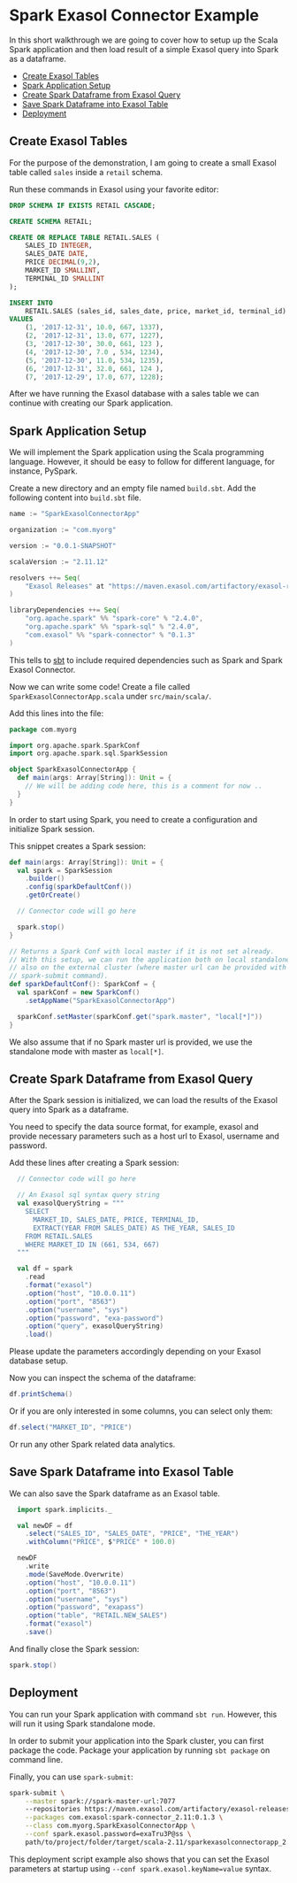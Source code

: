 # Spark Exasol Connector Example

In this short walkthrough we are going to cover how to setup up the Scala Spark
application and then load result of a simple Exasol query into Spark as a
dataframe.

* [Create Exasol Tables](#create-exasol-tables)
* [Spark Application Setup](#spark-application-setup)
* [Create Spark Dataframe from Exasol Query](#create-spark-dataframe-from-exasol-query)
* [Save Spark Dataframe into Exasol Table](#save-spark-dataframe-into-exasol-table)
* [Deployment](#deployment)

## Create Exasol Tables

For the purpose of the demonstration, I am going to create a small Exasol table
called `sales` inside a `retail` schema.

Run these commands in Exasol using your favorite editor:

```sql
DROP SCHEMA IF EXISTS RETAIL CASCADE;

CREATE SCHEMA RETAIL;

CREATE OR REPLACE TABLE RETAIL.SALES (
    SALES_ID INTEGER,
    SALES_DATE DATE,
    PRICE DECIMAL(9,2),
    MARKET_ID SMALLINT,
    TERMINAL_ID SMALLINT
);

INSERT INTO
    RETAIL.SALES (sales_id, sales_date, price, market_id, terminal_id)
VALUES
    (1, '2017-12-31', 10.0, 667, 1337),
    (2, '2017-12-31', 13.0, 677, 1227),
    (3, '2017-12-30', 30.0, 661, 123 ),
    (4, '2017-12-30', 7.0 , 534, 1234),
    (5, '2017-12-30', 11.0, 534, 1235),
    (6, '2017-12-31', 32.0, 661, 124 ),
    (7, '2017-12-29', 17.0, 677, 1228);
```

After we have running the Exasol database with a sales table we can continue
with creating our Spark application.

## Spark Application Setup

We will implement the Spark application using the Scala programming language.
However, it should be easy to follow for different language, for instance,
PySpark.

Create a new directory and an empty file named `build.sbt`. Add the following
content into `build.sbt` file.

```scala
name := "SparkExasolConnectorApp"

organization := "com.myorg"

version := "0.0.1-SNAPSHOT"

scalaVersion := "2.11.12"

resolvers ++= Seq(
    "Exasol Releases" at "https://maven.exasol.com/artifactory/exasol-releases"
)

libraryDependencies ++= Seq(
    "org.apache.spark" %% "spark-core" % "2.4.0",
    "org.apache.spark" %% "spark-sql" % "2.4.0",
    "com.exasol" %% "spark-connector" % "0.1.3"
)
```

This tells to [sbt][sbt] to include required dependencies such as Spark and Spark
Exasol Connector.

Now we can write some code! Create a file called `SparkExasolConnectorApp.scala`
under `src/main/scala/`.

Add this lines into the file:

```scala
package com.myorg

import org.apache.spark.SparkConf
import org.apache.spark.sql.SparkSession

object SparkExasolConnectorApp {
  def main(args: Array[String]): Unit = {
    // We will be adding code here, this is a comment for now ..
  }
}
```

In order to start using Spark, you need to create a configuration and initialize
Spark session.

This snippet creates a Spark session:

```scala
def main(args: Array[String]): Unit = {
  val spark = SparkSession
    .builder()
    .config(sparkDefaultConf())
    .getOrCreate()

  // Connector code will go here

  spark.stop()
}

// Returns a Spark Conf with local master if it is not set already.
// With this setup, we can run the application both on local standalone mode and
// also on the external cluster (where master url can be provided with
// spark-submit command).
def sparkDefaultConf(): SparkConf = {
  val sparkConf = new SparkConf()
    .setAppName("SparkExasolConnectorApp")

  sparkConf.setMaster(sparkConf.get("spark.master", "local[*]"))
}
```

We also assume that if no Spark master url is provided, we use the standalone
mode with master as `local[*]`.

## Create Spark Dataframe from Exasol Query

After the Spark session is initialized, we can load the results of the Exasol
query into Spark as a dataframe.

You need to specify the data source format, for example, exasol and provide
necessary parameters such as a host url to Exasol, username and password.

Add these lines after creating a Spark session:

```scala
  // Connector code will go here

  // An Exasol sql syntax query string
  val exasolQueryString = """
    SELECT
      MARKET_ID, SALES_DATE, PRICE, TERMINAL_ID,
      EXTRACT(YEAR FROM SALES_DATE) AS THE_YEAR, SALES_ID
    FROM RETAIL.SALES
    WHERE MARKET_ID IN (661, 534, 667)
  """

  val df = spark
    .read
    .format("exasol")
    .option("host", "10.0.0.11")
    .option("port", "8563")
    .option("username", "sys")
    .option("password", "exa-password")
    .option("query", exasolQueryString)
    .load()
```

Please update the parameters accordingly depending on your Exasol database
setup.

Now you can inspect the schema of the dataframe:

```scala
df.printSchema()
```

Or if you are only interested in some columns, you can select only them:

```scala
df.select("MARKET_ID", "PRICE")
```

Or run any other Spark related data analytics.

## Save Spark Dataframe into Exasol Table

We can also save the Spark dataframe as an Exasol table.

```scala
  import spark.implicits._

  val newDF = df
    .select("SALES_ID", "SALES_DATE", "PRICE", "THE_YEAR")
    .withColumn("PRICE", $"PRICE" * 100.0)

  newDF
    .write
    .mode(SaveMode.Overwrite)
    .option("host", "10.0.0.11")
    .option("port", "8563")
    .option("username", "sys")
    .option("password", "exapass")
    .option("table", "RETAIL.NEW_SALES")
    .format("exasol")
    .save()
```

And finally close the Spark session:

```scala
spark.stop()
```

## Deployment

You can run your Spark application with command `sbt run`. However, this will
run it using Spark standalone mode.

In order to submit your application into the Spark cluster, you can first
package the code. Package your application by running `sbt package` on command
line.

Finally, you can use `spark-submit`:

```sh
spark-submit \
    --master spark://spark-master-url:7077
    --repositories https://maven.exasol.com/artifactory/exasol-releases \
    --packages com.exasol:spark-connector_2.11:0.1.3 \
    --class com.myorg.SparkExasolConnectorApp \
    --conf spark.exasol.password=exaTru3P@ss \
    path/to/project/folder/target/scala-2.11/sparkexasolconnectorapp_2.11-0.0.1-SNAPSHOT.jar
```

This deployment script example also shows that you can set the Exasol parameters
at startup using `--conf spark.exasol.keyName=value` syntax.

[sbt]: https://www.scala-sbt.org/
